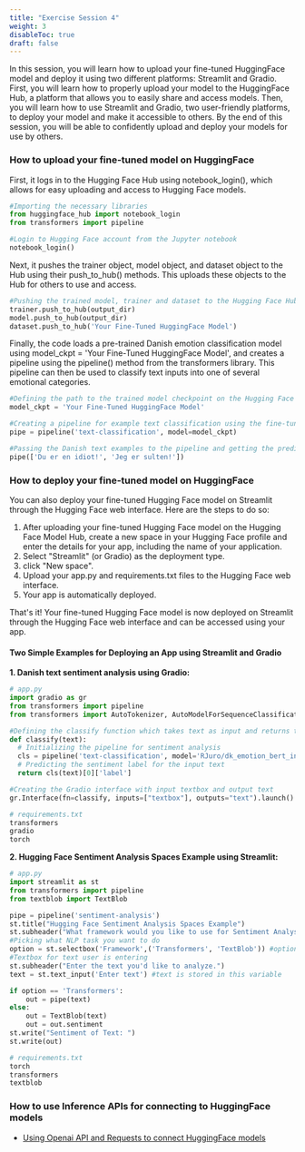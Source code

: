 ```yaml
---
title: "Exercise Session 4"
weight: 3
disableToc: true
draft: false
---
```


In this session, you will learn how to upload your fine-tuned HuggingFace model and deploy it using two different platforms: Streamlit and Gradio. First, you will learn how to properly upload your model to the HuggingFace Hub, a platform that allows you to easily share and access models. Then, you will learn how to use Streamlit and Gradio, two user-friendly platforms, to deploy your model and make it accessible to others. By the end of this session, you will be able to confidently upload and deploy your models for use by others.

### How to upload your fine-tuned model on HuggingFace
First, it logs in to the Hugging Face Hub using notebook_login(), which allows for easy uploading and access to Hugging Face models.
```python
#Importing the necessary libraries
from huggingface_hub import notebook_login
from transformers import pipeline

#Login to Hugging Face account from the Jupyter notebook
notebook_login()
````
Next, it pushes the trainer object, model object, and dataset object to the Hub using their push_to_hub() methods. This uploads these objects to the Hub for others to use and access.

```python
#Pushing the trained model, trainer and dataset to the Hugging Face Hub
trainer.push_to_hub(output_dir)
model.push_to_hub(output_dir)
dataset.push_to_hub('Your Fine-Tuned HuggingFace Model')
````
Finally, the code loads a pre-trained Danish emotion classification model using model_ckpt = 'Your Fine-Tuned HuggingFace Model', and creates a pipeline using the pipeline() method from the transformers library. This pipeline can then be used to classify text inputs into one of several emotional categories.

```python
#Defining the path to the trained model checkpoint on the Hugging Face Hub
model_ckpt = 'Your Fine-Tuned HuggingFace Model'

#Creating a pipeline for example text classification using the fine-tuned model from the Hugging Face Hub
pipe = pipeline('text-classification', model=model_ckpt)

#Passing the Danish text examples to the pipeline and getting the predicted labels
pipe(['Du er en idiot!', 'Jeg er sulten!'])
````

### How to deploy your fine-tuned model on HuggingFace
You can also deploy your fine-tuned Hugging Face model on Streamlit through the Hugging Face web interface. Here are the steps to do so:

1. After uploading your fine-tuned Hugging Face model on the Hugging Face Model Hub, create a new space in your Hugging Face profile and enter the details for your app, including the name of your application.
2. Select "Streamlit" (or Gradio) as the deployment type.
3. click "New space".
4. Upload your app.py and requirements.txt files to the Hugging Face web interface.
5. Your app is automatically deployed.

That's it! Your fine-tuned Hugging Face model is now deployed on Streamlit through the Hugging Face web interface and can be accessed using your app.

#### Two Simple Examples for Deploying an App using Streamlit and Gradio
**1. Danish text sentiment analysis using Gradio:**

```python
# app.py
import gradio as gr
from transformers import pipeline
from transformers import AutoTokenizer, AutoModelForSequenceClassification

#Defining the classify function which takes text as input and returns the label of the sentiment
def classify(text):
  # Initializing the pipeline for sentiment analysis
  cls = pipeline('text-classification', model='RJuro/dk_emotion_bert_in_class')
  # Predicting the sentiment label for the input text
  return cls(text)[0]['label']

#Creating the Gradio interface with input textbox and output text
gr.Interface(fn=classify, inputs=["textbox"], outputs="text").launch()
````

```python
# requirements.txt
transformers
gradio
torch
````

**2. Hugging Face Sentiment Analysis Spaces Example using Streamlit:**

```python
# app.py
import streamlit as st
from transformers import pipeline
from textblob import TextBlob

pipe = pipeline('sentiment-analysis')
st.title("Hugging Face Sentiment Analysis Spaces Example")
st.subheader("What framework would you like to use for Sentiment Analysis")
#Picking what NLP task you want to do
option = st.selectbox('Framework',('Transformers', 'TextBlob')) #option is stored in this variable
#Textbox for text user is entering
st.subheader("Enter the text you'd like to analyze.")
text = st.text_input('Enter text') #text is stored in this variable

if option == 'Transformers':
    out = pipe(text)
else:
    out = TextBlob(text)
    out = out.sentiment
st.write("Sentiment of Text: ")
st.write(out)
````

```python
# requirements.txt
torch
transformers
textblob
````


### How to use Inference APIs for connecting to HuggingFace models

* [Using Openai API and Requests to connect HuggingFace models](https://colab.research.google.com/github/aaubs/ds-master/blob/main/notebooks/M4_TMs_Exercise_4_APIs_HuggingFace.ipynb)
